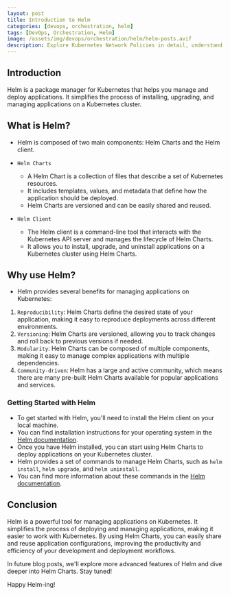 ```yaml
---
layout: post
title: Introduction to Helm
categories: [devops, orchestration, helm]
tags: [DevOps, Orchestration, Helm]
image: /assets/img/devops/orchestration/helm/helm-posts.avif
description: Explore Kubernetes Network Policies in detail, understand their significance, and learn how to implement them effectively.
---
```


## Introduction

Helm is a package manager for Kubernetes that helps you manage and deploy applications. It simplifies the process of installing, upgrading, and managing applications on a Kubernetes cluster.

## What is Helm?

- Helm is composed of two main components: Helm Charts and the Helm client.
- `Helm Charts`
  - A Helm Chart is a collection of files that describe a set of Kubernetes resources.
  - It includes templates, values, and metadata that define how the application should be deployed.
  - Helm Charts are versioned and can be easily shared and reused.

- `Helm Client`
  - The Helm client is a command-line tool that interacts with the Kubernetes API server and manages the lifecycle of Helm Charts.
  - It allows you to install, upgrade, and uninstall applications on a Kubernetes cluster using Helm Charts.

## Why use Helm?

- Helm provides several benefits for managing applications on Kubernetes:

1. `Reproducibility`: Helm Charts define the desired state of your application, making it easy to reproduce deployments across different environments.
2. `Versioning`: Helm Charts are versioned, allowing you to track changes and roll back to previous versions if needed.
3. `Modularity`: Helm Charts can be composed of multiple components, making it easy to manage complex applications with multiple dependencies.
4. `Community-driven`: Helm has a large and active community, which means there are many pre-built Helm Charts available for popular applications and services.

### Getting Started with Helm

- To get started with Helm, you'll need to install the Helm client on your local machine.
- You can find installation instructions for your operating system in the [Helm documentation](https://helm.sh/docs/intro/install/).
- Once you have Helm installed, you can start using Helm Charts to deploy applications on your Kubernetes cluster.
- Helm provides a set of commands to manage Helm Charts, such as `helm install`, `helm upgrade`, and `helm uninstall`.
- You can find more information about these commands in the [Helm documentation](https://helm.sh/docs/helm/).

## Conclusion

Helm is a powerful tool for managing applications on Kubernetes. It simplifies the process of deploying and managing applications, making it easier to work with Kubernetes. By using Helm Charts, you can easily share and reuse application configurations, improving the productivity and efficiency of your development and deployment workflows.

In future blog posts, we'll explore more advanced features of Helm and dive deeper into Helm Charts. Stay tuned!

Happy Helm-ing!
